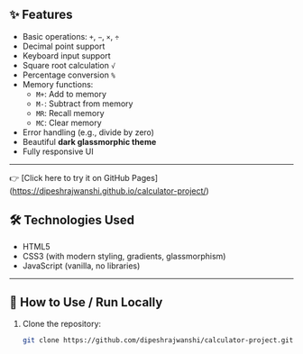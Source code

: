 ## ✨ Features

- Basic operations: `+`, `−`, `×`, `÷`
- Decimal point support
- Keyboard input support
- Square root calculation `√`
- Percentage conversion `%`
- Memory functions:
  - `M+`: Add to memory
  - `M-`: Subtract from memory
  - `MR`: Recall memory
  - `MC`: Clear memory
- Error handling (e.g., divide by zero)
- Beautiful **dark glassmorphic theme**
- Fully responsive UI

---
👉 [Click here to try it on GitHub Pages] (https://dipeshrajwanshi.github.io/calculator-project/)

## 🛠 Technologies Used

- HTML5
- CSS3 (with modern styling, gradients, glassmorphism)
- JavaScript (vanilla, no libraries)

---

## 📁 How to Use / Run Locally

1. Clone the repository:
   ```bash
   git clone https://github.com/dipeshrajwanshi/calculator-project.git
